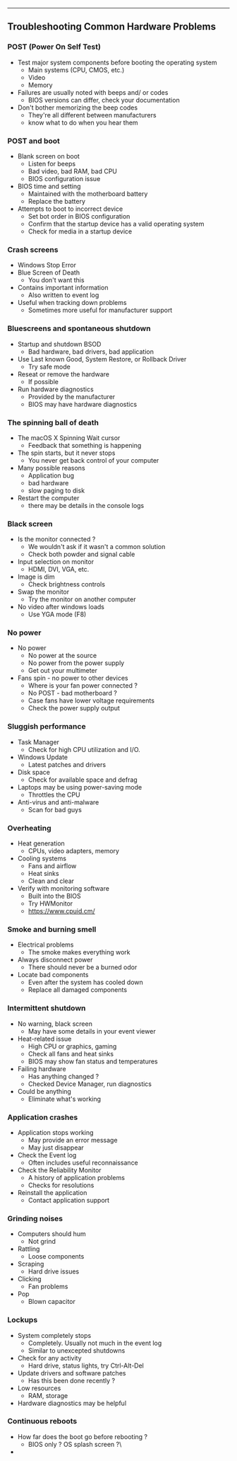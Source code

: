 
---

## Troubleshooting Common Hardware Problems

### POST (Power On Self Test)
- Test major system components before booting the operating system
	- Main systems (CPU, CMOS, etc.)
	- Video
	- Memory
- Failures are usually noted with beeps and/ or codes
	- BIOS versions can differ, check your documentation
- Don't bother memorizing the beep codes
	- They're all different between manufacturers
	- know what to do when you hear them

### POST and boot
- Blank screen on boot
	- Listen for beeps
	- Bad video, bad RAM, bad CPU
	- BIOS configuration issue
- BIOS time and setting
	- Maintained with the motherboard battery
	- Replace the battery
- Attempts to boot to incorrect device
	- Set bot order in BIOS configuration
	- Confirm that the startup device has a valid operating system
	- Check for media in a startup device

### Crash screens
- Windows Stop Error
- Blue Screen of Death
	- You don't want this
- Contains important information
	- Also written to event log
- Useful when tracking down problems
	- Sometimes more useful for manufacturer support

### Bluescreens and spontaneous shutdown
- Startup and shutdown BSOD
	- Bad hardware, bad drivers, bad application
- Use Last known Good, System Restore, or Rollback Driver
	- Try safe mode
- Reseat or remove the hardware
	- If possible
- Run hardware diagnostics
	- Provided by the manufacturer
	- BIOS may have hardware diagnostics

### The spinning ball of death
- The macOS X Spinning Wait cursor
	- Feedback that something is happening
- The spin starts, but it never stops
	- You never get back control of your computer
- Many possible reasons
	- Application bug
	- bad hardware
	- slow paging to disk
- Restart the computer
	- there may be details in the console logs

### Black screen
- Is the monitor connected ?
	- We wouldn't ask if it wasn't a common solution
	- Check both powder and signal cable
- Input selection on monitor
	- HDMI, DVI, VGA, etc.
- Image is dim
	- Check brightness controls
- Swap the monitor
	- Try the monitor on another computer
- No video after windows loads
	- Use YGA mode (F8)

### No power
- No power
	- No power at the source
	- No power from the power supply
	- Get out your multimeter
- Fans spin - no power to other devices
	- Where is your fan power connected ?
	- No POST - bad motherboard ?
	- Case fans have lower voltage requirements
	- Check the power supply output

### Sluggish performance
- Task Manager
	- Check for high CPU utilization and I/O.
- Windows Update
	- Latest patches and drivers
- Disk space
	- Check for available space and defrag
- Laptops may be using power-saving mode
	- Throttles the CPU
- Anti-virus and anti-malware
	- Scan for bad guys

### Overheating
- Heat generation
	- CPUs, video adapters, memory
- Cooling systems
	- Fans and airflow
	- Heat sinks
	- Clean and clear
- Verify with monitoring software
	- Built into the BIOS
	- Try HWMonitor
	- https://www.cpuid.cm/ 
### Smoke and burning smell
- Electrical problems
	- The smoke makes everything work
- Always disconnect power
	- There should never be a burned odor
- Locate bad components
	- Even after the system has cooled down
	- Replace all damaged components

### Intermittent shutdown
- No warning, black screen
	- May have some details in your event viewer
- Heat-related issue
	- High CPU or graphics, gaming
	- Check all fans and heat sinks
	- BIOS may show fan status and temperatures
- Failing hardware
	- Has anything changed ?
	- Checked Device Manager, run diagnostics
- Could be anything
	- Eliminate what's working

### Application crashes
- Application stops working
	- May provide an error message
	- May just disappear
- Check the Event log
	- Often includes useful reconnaissance
- Check the Reliability Monitor
	- A history of application problems
	- Checks for resolutions
- Reinstall the application
	- Contact application support

### Grinding noises
- Computers should hum
	- Not grind
- Rattling
	- Loose components
- Scraping
	- Hard drive issues
- Clicking
	- Fan problems
- Pop
	- Blown capacitor

### Lockups
- System completely stops
	- Completely. Usually not much in the event log
	- Similar to unexcepted shutdowns
- Check for any activity
	- Hard drive, status lights, try Ctrl-Alt-Del
- Update drivers and software patches
	- Has this been done recently ?
- Low resources 
	- RAM, storage
- Hardware diagnostics may be helpful

### Continuous reboots
- How far does the boot go before rebooting ?
	- BIOS only ? OS splash screen ?\
- 